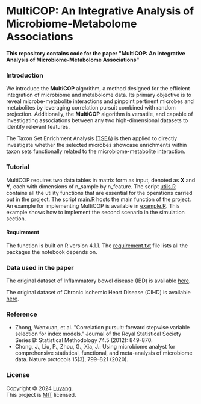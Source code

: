 # MultiCOP: An Integrative Analysis of Microbiome-Metabolome Associations

**This repository contains code for the paper "MultiCOP: An Integrative Analysis of Microbiome-Metabolome Associations"**


### Introduction

We introduce the **MultiCOP** algorithm, a method designed for the efficient integration of microbiome and metabolome data. Its primary objective is to reveal microbe-metabolite interactions and pinpoint pertinent microbes and metabolites by leveraging correlation pursuit combined with random projection. Additionally, the **MultiCOP** algorithm is versatile, and capable of investigating associations between any two high-dimensional datasets to identify relevant features. 

The Taxon Set Enrichment Analysis ([TSEA](https://edisciplinas.usp.br/pluginfile.php/5269697/mod_resource/content/2/2020-Using%20MicrobiomeAnalyst%20for%20comprehensive%20statistical,%20functional,%20and%20meta-analysis%20of%20microbiome%20data.pdf)) is then applied to directly investigate whether the selected microbes showcase enrichments within taxon sets functionally related to the microbiome-metabolite interaction.


### Tutorial

MultiCOP requires two data tables in matrix form as input, denoted as **X** and **Y**, each with dimensions of n_sample by n_feature. The script [utils.R](https://github.com/Luyang8991/MultiCOP/blob/main/code/utils.R) contains all the utility functions that are essential for the operations carried out in the project. The script [main.R](https://github.com/Luyang8991/MultiCOP/blob/main/code/main.R) hosts the main function of the project. An example for implementing MultiCOP is available in [example.R](https://github.com/Luyang8991/MultiCOP/blob/main/code/example.R). This example shows how to implement the second scenario in the simulation section.

#### Requirement

The function is built on R version 4.1.1. The [requirement.txt](https://github.com/Luyang8991/MultiCOP/blob/main/requirements.txt) file lists all the packages the notebook depends on. 


### Data used in the paper

The original dataset of Inflammatory bowel disease (IBD) is available [here](https://ibdmdb.org/tunnel/public/summary.html).

The original dataset of Chronic Ischemic Heart Disease (CIHD) is available [here](https://www.nature.com/articles/s41591-022-01688-4).


### Reference
  - Zhong, Wenxuan, et al. "Correlation pursuit: forward stepwise variable selection for index models." Journal of the Royal Statistical Society Series B: Statistical Methodology 74.5 (2012): 849-870.
  - Chong, J., Liu, P., Zhou, G., Xia, J.: Using microbiome analyst for comprehensive statistical, functional, and meta-analysis of microbiome data. Nature protocols 15(3), 799–821 (2020).


### License

Copyright © 2024 [Luyang](https://github.com/Luyang8991). <br />
This project is [MIT](https://github.com/Luyang8991/MultiCOP/blob/main/LICENSE) licensed.

